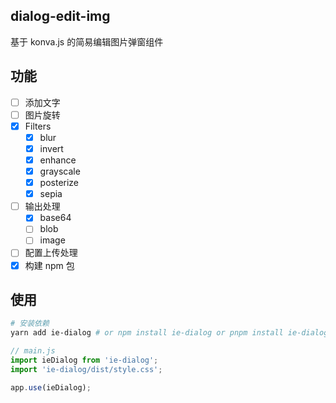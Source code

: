 <!--
 * @Author: June
 * @Description:
 * @Date: 2023-01-17 12:46:35
 * @LastEditors: June
 * @LastEditTime: 2023-03-04 00:53:26
-->

## dialog-edit-img

基于 konva.js 的简易编辑图片弹窗组件

## 功能

-   [ ] 添加文字
-   [ ] 图片旋转
-   [x] Filters
    -   [x] blur
    -   [x] invert
    -   [x] enhance
    -   [x] grayscale
    -   [x] posterize
    -   [x] sepia
-   [ ] 输出处理
    -   [x] base64
    -   [ ] blob
    -   [ ] image
-   [ ] 配置上传处理
-   [x] 构建 npm 包

## 使用

```bash
# 安装依赖
yarn add ie-dialog # or npm install ie-dialog or pnpm install ie-dialog
```

```javascript
// main.js
import ieDialog from 'ie-dialog';
import 'ie-dialog/dist/style.css';

app.use(ieDialog);
```
